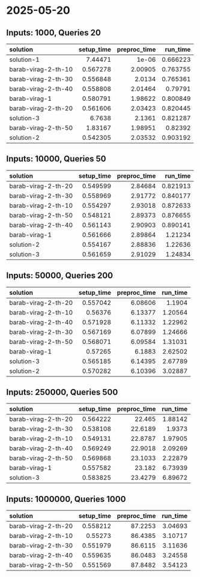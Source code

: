 # 2025-05-20

## Inputs: 1000, Queries 20

| solution            |   setup_time |   preproc_time |   run_time |
|:--------------------|-------------:|---------------:|-----------:|
| solution-1          |     7.44471  |        1e-06   |   0.666223 |
| barab-virag-2-th-10 |     0.567278 |        2.00905 |   0.763755 |
| barab-virag-2-th-30 |     0.556848 |        2.0134  |   0.765361 |
| barab-virag-2-th-40 |     0.558808 |        2.01464 |   0.79791  |
| barab-virag-1       |     0.580791 |        1.98622 |   0.800849 |
| barab-virag-2-th-20 |     0.561606 |        2.03423 |   0.820445 |
| solution-3          |     6.7638   |        2.1361  |   0.821287 |
| barab-virag-2-th-50 |     1.83167  |        1.98951 |   0.82392  |
| solution-2          |     0.542305 |        2.03532 |   0.903192 |

## Inputs: 10000, Queries 50

| solution            |   setup_time |   preproc_time |   run_time |
|:--------------------|-------------:|---------------:|-----------:|
| barab-virag-2-th-20 |     0.549599 |        2.84684 |   0.821913 |
| barab-virag-2-th-30 |     0.558969 |        2.91772 |   0.840177 |
| barab-virag-2-th-10 |     0.554297 |        2.93018 |   0.872633 |
| barab-virag-2-th-50 |     0.548121 |        2.89373 |   0.876655 |
| barab-virag-2-th-40 |     0.561143 |        2.90903 |   0.890141 |
| barab-virag-1       |     0.561666 |        2.89864 |   1.21234  |
| solution-2          |     0.554167 |        2.88836 |   1.22636  |
| solution-3          |     0.561659 |        2.91029 |   1.24834  |

## Inputs: 50000, Queries 200

| solution            |   setup_time |   preproc_time |   run_time |
|:--------------------|-------------:|---------------:|-----------:|
| barab-virag-2-th-20 |     0.557042 |        6.08606 |    1.1904  |
| barab-virag-2-th-10 |     0.56376  |        6.13377 |    1.20564 |
| barab-virag-2-th-40 |     0.571928 |        6.11332 |    1.22962 |
| barab-virag-2-th-30 |     0.567169 |        6.07899 |    1.24666 |
| barab-virag-2-th-50 |     0.568071 |        6.09584 |    1.31031 |
| barab-virag-1       |     0.57265  |        6.1883  |    2.62502 |
| solution-3          |     0.565185 |        6.14395 |    2.67789 |
| solution-2          |     0.570282 |        6.10396 |    3.02887 |

## Inputs: 250000, Queries 500

| solution            |   setup_time |   preproc_time |   run_time |
|:--------------------|-------------:|---------------:|-----------:|
| barab-virag-2-th-20 |     0.564222 |        22.465  |    1.88142 |
| barab-virag-2-th-30 |     0.538108 |        22.6189 |    1.9373  |
| barab-virag-2-th-10 |     0.549131 |        22.8787 |    1.97905 |
| barab-virag-2-th-40 |     0.569249 |        22.9018 |    2.09269 |
| barab-virag-2-th-50 |     0.569868 |        23.1033 |    2.22879 |
| barab-virag-1       |     0.557582 |        23.182  |    6.73939 |
| solution-3          |     0.583825 |        23.4279 |    6.89672 |

## Inputs: 1000000, Queries 1000

| solution            |   setup_time |   preproc_time |   run_time |
|:--------------------|-------------:|---------------:|-----------:|
| barab-virag-2-th-20 |     0.558212 |        87.2253 |    3.04693 |
| barab-virag-2-th-10 |     0.55273  |        86.4385 |    3.10717 |
| barab-virag-2-th-30 |     0.551979 |        86.6115 |    3.11636 |
| barab-virag-2-th-40 |     0.559635 |        86.0483 |    3.24558 |
| barab-virag-2-th-50 |     0.551569 |        87.8482 |    3.54123 |